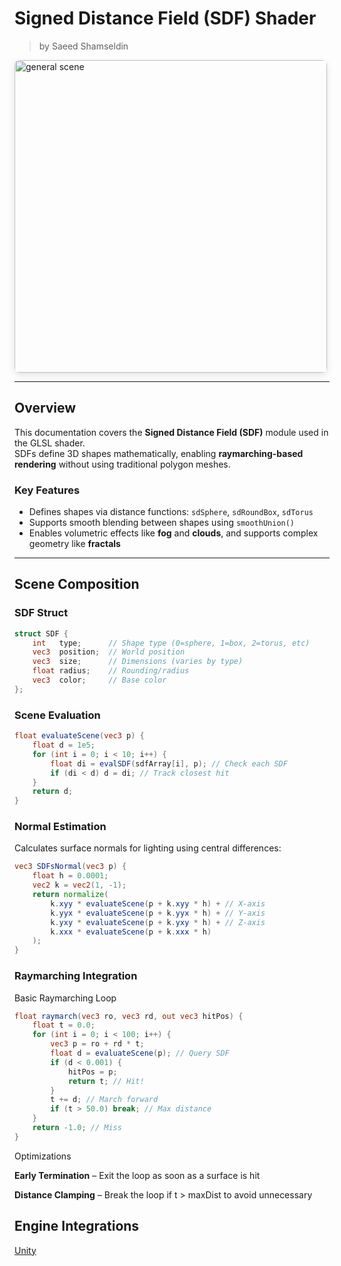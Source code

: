 <div class="container">
    <h1 class="main-heading">Signed Distance Field (SDF) Shader</h1>
    <blockquote class="author">by Saeed Shamseldin</blockquote>
</div>


<img src="../../../static/images/images4Shaders/basic_SDFs.png" alt="general scene" width="500" style="border-radius: 8px; box-shadow: 0 4px 12px rgba(0,0,0,0.1);">

---

## Overview

This documentation covers the **Signed Distance Field (SDF)** module used in the GLSL shader.  
SDFs define 3D shapes mathematically, enabling **raymarching-based rendering** without using traditional polygon meshes.

### Key Features

- Defines shapes via distance functions: `sdSphere`, `sdRoundBox`, `sdTorus`
- Supports smooth blending between shapes using `smoothUnion()`
- Enables volumetric effects like **fog** and **clouds**, and supports complex geometry like **fractals**

---

## Scene Composition

### SDF Struct

```glsl
struct SDF {
    int   type;      // Shape type (0=sphere, 1=box, 2=torus, etc)
    vec3  position;  // World position
    vec3  size;      // Dimensions (varies by type)
    float radius;    // Rounding/radius
    vec3  color;     // Base color
};
```

### Scene Evaluation

```glsl
float evaluateScene(vec3 p) {
    float d = 1e5;
    for (int i = 0; i < 10; i++) {
        float di = evalSDF(sdfArray[i], p); // Check each SDF
        if (di < d) d = di; // Track closest hit
    }
    return d;
}
```

### Normal Estimation

Calculates surface normals for lighting using central differences:

```glsl
vec3 SDFsNormal(vec3 p) {
    float h = 0.0001;
    vec2 k = vec2(1, -1);
    return normalize(
        k.xyy * evaluateScene(p + k.xyy * h) + // X-axis
        k.yyx * evaluateScene(p + k.yyx * h) + // Y-axis
        k.yxy * evaluateScene(p + k.yxy * h) + // Z-axis
        k.xxx * evaluateScene(p + k.xxx * h)
    );
}
```
### Raymarching Integration
Basic Raymarching Loop

```glsl
float raymarch(vec3 ro, vec3 rd, out vec3 hitPos) {
    float t = 0.0;
    for (int i = 0; i < 100; i++) {
        vec3 p = ro + rd * t;
        float d = evaluateScene(p); // Query SDF
        if (d < 0.001) { 
            hitPos = p; 
            return t; // Hit!
        }
        t += d; // March forward
        if (t > 50.0) break; // Max distance
    }
    return -1.0; // Miss
}
```
Optimizations

**Early Termination** – Exit the loop as soon as a surface is hit

**Distance Clamping** – Break the loop if t > maxDist to avoid unnecessary

## Engine Integrations

<div class="button-row">
  <a class="custom-button md-button" href="../../../../engines/unity/sdfs/raymarching">Unity</a>
</div>